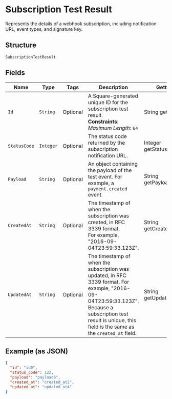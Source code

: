 
# Subscription Test Result

Represents the details of a webhook subscription, including notification URL,
event types, and signature key.

## Structure

`SubscriptionTestResult`

## Fields

| Name | Type | Tags | Description | Getter |
|  --- | --- | --- | --- | --- |
| `Id` | `String` | Optional | A Square-generated unique ID for the subscription test result.<br>**Constraints**: *Maximum Length*: `64` | String getId() |
| `StatusCode` | `Integer` | Optional | The status code returned by the subscription notification URL. | Integer getStatusCode() |
| `Payload` | `String` | Optional | An object containing the payload of the test event. For example, a `payment.created` event. | String getPayload() |
| `CreatedAt` | `String` | Optional | The timestamp of when the subscription was created, in RFC 3339 format.<br>For example, "2016-09-04T23:59:33.123Z". | String getCreatedAt() |
| `UpdatedAt` | `String` | Optional | The timestamp of when the subscription was updated, in RFC 3339 format. For example, "2016-09-04T23:59:33.123Z".<br>Because a subscription test result is unique, this field is the same as the `created_at` field. | String getUpdatedAt() |

## Example (as JSON)

```json
{
  "id": "id0",
  "status_code": 122,
  "payload": "payload6",
  "created_at": "created_at2",
  "updated_at": "updated_at4"
}
```

